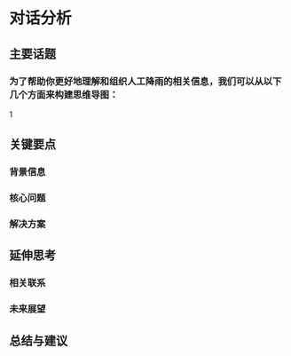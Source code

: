 # 对话分析
## 主要话题
### 为了帮助你更好地理解和组织人工降雨的相关信息，我们可以从以下几个方面来构建思维导图：

1
## 关键要点
### 背景信息
### 核心问题
### 解决方案
## 延伸思考
### 相关联系
### 未来展望
## 总结与建议